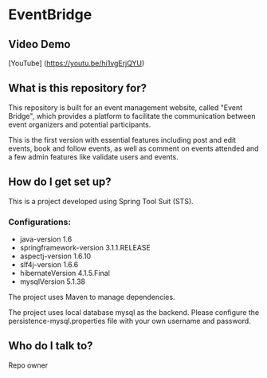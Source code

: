 # EventBridge

## Video Demo
[YouTube] (https://youtu.be/hi1vgErjQYU)

## What is this repository for?
This repository is built for an event management website, called "Event Bridge", which provides a platform to facilitate the communication between event organizers and potential participants.

This is the first version with essential features including post and edit events, book and follow events, as well as comment on events attended and a few admin features like validate users and events.

## How do I get set up?
This is a project developed using Spring Tool Suit (STS). 

### Configurations:
* java-version 1.6
* springframework-version 3.1.1.RELEASE
* aspectj-version 1.6.10
* slf4j-version 1.6.6
* hibernateVersion 4.1.5.Final
* mysqlVersion 5.1.38

The project uses Maven to manage dependencies.

The project uses local database mysql as the backend. Please configure the persistence-mysql.properties file with your own username and password.

## Who do I talk to?
Repo owner

